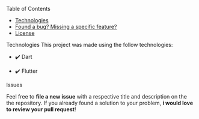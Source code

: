 Table of Contents

* [Technologies](#computer-technologies)
* [Found a bug? Missing a specific feature?](#bug-issues)
* [License](#closed_book-license)



Technologies
This project was made using the follow technologies:

- ✔️ Dart

- ✔️ Flutter

Issues

Feel free to **file a new issue** with a respective title and description on the the repository. If you already found a solution to your problem, **i would love to review your pull request**!


